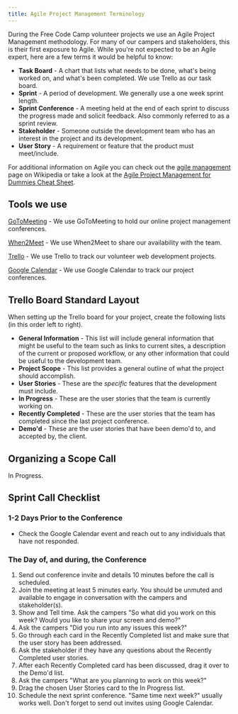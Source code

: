 ```yaml
---
title: Agile Project Management Terminology
---
```

During the Free Code Camp volunteer projects we use an Agile Project Management methodology. For many of our campers and stakeholders, this is their first exposure to Agile. While you're not expected to be an Agile expert, here are a few terms it would be helpful to know:

*   **Task Board** - A chart that lists what needs to be done, what's being worked on, and what's been completed. We use Trello as our task board.
*   **Sprint** - A period of development. We generally use a one week sprint length.
*   **Sprint Conference** - A meeting held at the end of each sprint to discuss the progress made and solicit feedback. Also commonly referred to as a sprint review.
*   **Stakeholder** - Someone outside the development team who has an interest in the project and its development.
*   **User Story** - A requirement or feature that the product must meet/include.

For additional information on Agile you can check out the [agile management](https://en.wikipedia.org/wiki/Agile_management) page on Wikipedia or take a look at the [Agile Project Management for Dummies Cheat Sheet](http://www.dummies.com/how-to/content/agile-project-management-for-dummies-cheat-sheet.html).

## Tools we use

[GoToMeeting](http://www.gotomeeting.com) - We use GoToMeeting to hold our online project management conferences.

[When2Meet](http://www.when2meet.com) - We use When2Meet to share our availability with the team.

[Trello](http://www.trello.com) - We use Trello to track our volunteer web development projects.

[Google Calendar](https://www.google.com/calendar) - We use Google Calendar to track our project conferences.

## Trello Board Standard Layout

When setting up the Trello board for your project, create the following lists (in this order left to right).

*   **General Information** - This list will include general information that might be useful to the team such as links to current sites, a description of the current or proposed workflow, or any other information that could be useful to the development team.
*   **Project Scope** - This list provides a general outline of what the project should accomplish.
*   **User Stories** - These are the _specific_ features that the development must include.
*   **In Progress** - These are the user stories that the team is currently working on.
*   **Recently Completed** - These are the user stories that the team has completed since the last project conference.
*   **Demo'd** - These are the user stories that have been demo'd to, and accepted by, the client.

## Organizing a Scope Call

In Progress.

## Sprint Call Checklist

### 1-2 Days Prior to the Conference

*   Check the Google Calendar event and reach out to any individuals that have not responded.

### The Day of, and during, the Conference

1.  Send out conference invite and details 10 minutes before the call is scheduled.
2.  Join the meeting at least 5 minutes early. You should be unmuted and available to engage in conversation with the campers and stakeholder(s).
3.  Show and Tell time. Ask the campers "So what did you work on this week? Would you like to share your screen and demo?"
4.  Ask the campers "Did you run into any issues this week?"
5.  Go through each card in the Recently Completed list and make sure that the user story has been addressed.
6.  Ask the stakeholder if they have any questions about the Recently Completed user stories.
7.  After each Recently Completed card has been discussed, drag it over to the Demo'd list.
8.  Ask the campers "What are you planning to work on this week?"
9.  Drag the chosen User Stories card to the In Progress list.
10.  Schedule the next sprint conference. "Same time next week?" usually works well. Don't forget to send out invites using Google Calendar.